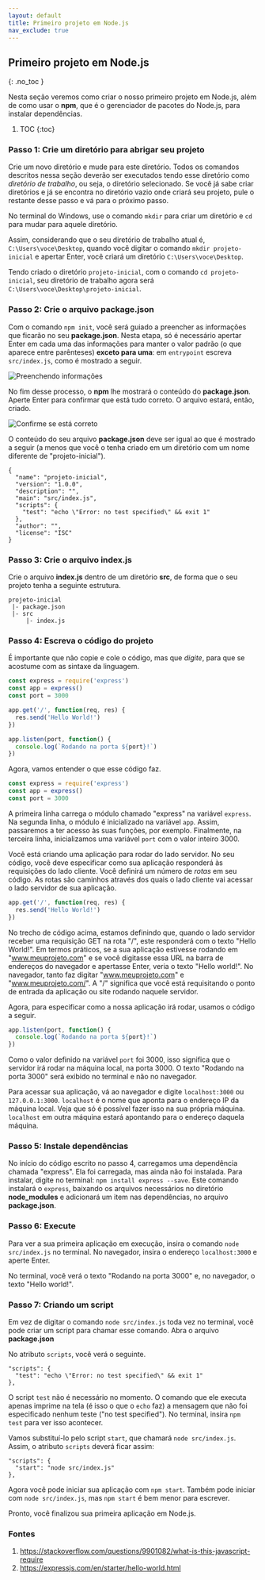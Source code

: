```yaml
---
layout: default
title: Primeiro projeto em Node.js
nav_exclude: true
---
```

## Primeiro projeto em Node.js
{: .no_toc }

Nesta seção veremos como criar o nosso primeiro projeto em Node.js, além de como usar o **npm**, que é o gerenciador de pacotes do Node.js, para instalar dependências.

1. TOC
{:toc}

### Passo 1: Crie um diretório para abrigar seu projeto

Crie um novo diretório e mude para este diretório. Todos os comandos descritos nessa seção deverão ser executados tendo esse diretório como *diretório de trabalho*, ou seja, o diretório selecionado. Se você já sabe criar diretórios e já se encontra no diretório vazio onde criará seu projeto, pule o restante desse passo e vá para o próximo passo.

No terminal do Windows, use o comando `mkdir` para criar um diretório e `cd` para mudar para aquele diretório.

Assim, considerando que o seu diretório de trabalho atual é, `C:\Users\voce\Desktop`, quando você digitar o comando `mkdir projeto-inicial` e apertar Enter, você criará um diretório `C:\Users\voce\Desktop`.

Tendo criado o diretório `projeto-inicial`, com o comando `cd projeto-inicial`, seu diretório de trabalho agora será `C:\Users\voce\Desktop\projeto-inicial`.

### Passo 2: Crie o arquivo **package.json**

Com o comando `npm init`, você será guiado a preencher as informações que ficarão no seu **package.json**. Nesta etapa, só é necessário apertar Enter em cada uma das informações para manter o valor padrão (o que aparece entre parênteses) **exceto para uma**: em `entrypoint` escreva `src/index.js`, como é mostrado a seguir.

![Preenchendo informações](/content/images/2-project-1.png "Preenchendo informações")

No fim desse processo, o **npm** lhe mostrará o conteúdo do **package.json**. Aperte Enter para confirmar que está tudo correto. O arquivo estará, então, criado.

![Confirme se está correto](/content/images/2-project-2.png "Confirme se está correto")

O conteúdo do seu arquivo **package.json** deve ser igual ao que é mostrado a seguir (a menos que você o tenha criado em um diretório com um nome diferente de "projeto-inicial").

    {
      "name": "projeto-inicial",
      "version": "1.0.0",
      "description": "",
      "main": "src/index.js",
      "scripts": {
        "test": "echo \"Error: no test specified\" && exit 1"
      },
      "author": "",
      "license": "ISC"
    }

### Passo 3: Crie o arquivo **index.js**

Crie o arquivo **index.js** dentro de um diretório **src**, de forma que o seu projeto tenha a seguinte estrutura.

    projeto-inicial
     |- package.json
     |- src
         |- index.js

### Passo 4: Escreva o código do projeto

É importante que não copie e cole o código, mas que *digite*, para que se acostume com as sintaxe da linguagem.

```javascript
const express = require('express')
const app = express()
const port = 3000

app.get('/', function(req, res) {
  res.send('Hello World!')
})

app.listen(port, function() {
  console.log(`Rodando na porta ${port}!`)
})
```

Agora, vamos entender o que esse código faz.

```javascript
const express = require('express')
const app = express()
const port = 3000
```

A primeira linha carrega o módulo chamado "express" na variável `express`. Na segunda linha, o módulo é inicializado na variável `app`. Assim, passaremos a ter acesso às suas funções, por exemplo. Finalmente, na terceira linha, inicializamos uma variável `port` com o valor inteiro 3000.

Você está criando uma aplicação para rodar do lado servidor. No seu código, você deve especificar como sua aplicação responderá às requisições do lado cliente. Você definirá um número de *rotas* em seu código. As rotas são caminhos através dos quais o lado cliente vai acessar o lado servidor de sua aplicação.

```javascript
app.get('/', function(req, res) {
  res.send('Hello World!')
})
```

No trecho de código acima, estamos definindo que, quando o lado servidor receber uma requisição GET na rota "/", este responderá com o texto "Hello World!". Em termos práticos, se a sua aplicação estivesse rodando em "www.meuprojeto.com" e se você digitasse essa URL na barra de endereços do navegador e apertasse Enter, veria o texto "Hello world!". No navegador, tanto faz digitar "www.meuprojeto.com" e "www.meuprojeto.com/". A "/" significa que você está requisitando o ponto de entrada da aplicação ou site rodando naquele servidor.

Agora, para especificar como a nossa aplicação irá rodar, usamos o código a seguir.

```javascript
app.listen(port, function() {
  console.log(`Rodando na porta ${port}!`)
})
```

Como o valor definido na variável `port` foi 3000, isso significa que o servidor irá rodar na máquina local, na porta 3000. O texto "Rodando na porta 3000" será exibido no terminal e não no navegador.

Para acessar sua aplicação, vá ao navegador e digite `localhost:3000` ou `127.0.0.1:3000`. `localhost` é o nome que aponta para o endereço IP da máquina local. Veja que só é possível fazer isso na sua própria máquina. `localhost` em outra máquina estará apontando para o endereço daquela máquina.

### Passo 5: Instale dependências

No início do código escrito no passo 4, carregamos uma dependência chamada "express". Ela foi carregada, mas ainda não foi instalada. Para instalar, digite no terminal: `npm install express --save`. Este comando instalará o `express`, baixando os arquivos necessários no diretório **node_modules** e adicionará um item nas dependências, no arquivo **package.json**.

### Passo 6: Execute

Para ver a sua primeira aplicação em execução, insira o comando `node src/index.js` no terminal. No navegador, insira o endereço `localhost:3000` e aperte Enter.

No terminal, você verá o texto "Rodando na porta 3000" e, no navegador, o texto "Hello world!".

### Passo 7: Criando um script

Em vez de digitar o comando `node src/index.js` toda vez no terminal, você pode criar um script para chamar esse comando. Abra o arquivo **package.json**

No atributo `scripts`, você verá o seguinte.

    "scripts": {
      "test": "echo \"Error: no test specified\" && exit 1"
    },

O script `test` não é necessário no momento. O comando que ele executa apenas imprime na tela (é isso o que o `echo` faz) a mensagem que não foi especificado nenhum teste ("no test specified"). No terminal, insira `npm test` para ver isso acontecer.

Vamos substituí-lo pelo script `start`, que chamará `node src/index.js`. Assim, o atributo `scripts` deverá ficar assim:

    "scripts": {
      "start": "node src/index.js"
    },

Agora você pode iniciar sua aplicação com `npm start`. Também pode iniciar com `node src/index.js`, mas `npm start` é bem menor para escrever.

Pronto, você finalizou sua primeira aplicação em Node.js.

### Fontes

1. https://stackoverflow.com/questions/9901082/what-is-this-javascript-require
1. https://expressjs.com/en/starter/hello-world.html
